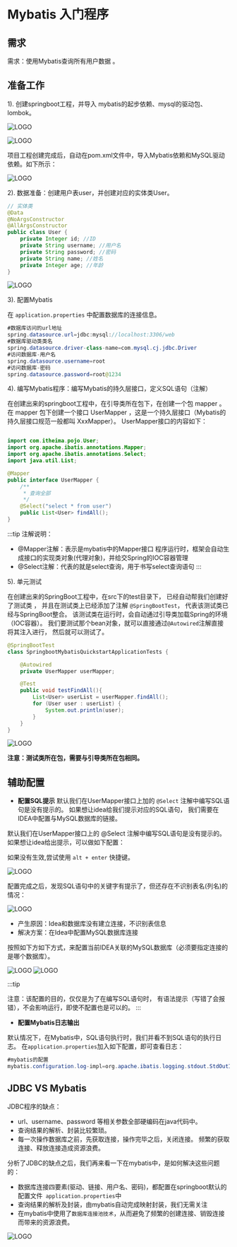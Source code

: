 # Mybatis 入门程序


## 需求
需求：使用Mybatis查询所有用户数据 。



## 准备工作

1). 创建springboot工程，并导入 mybatis的起步依赖、mysql的驱动包、lombok。

![LOGO](/public/image/javapublic/f09f50df-83bb-49ab-953d-021b7f835e6f.png)



![LOGO](/public/image/javapublic/6eeb79bc-95be-4a4f-ad99-0fdef98f4678.png)


项目工程创建完成后，自动在pom.xml文件中，导入Mybatis依赖和MySQL驱动依赖。如下所示：

![LOGO](/public/image/javapublic/da689ba6-d2c1-4c51-9a68-59dec6cfaa60.png)

2). 数据准备：创建用户表user，并创建对应的实体类User。

```java
// 实体类
@Data
@NoArgsConstructor
@AllArgsConstructor
public class User {
    private Integer id; //ID
    private String username; //用户名
    private String password; //密码
    private String name; //姓名
    private Integer age; //年龄
}


```

![LOGO](/public/image/javapublic/WX20250616-235251.png)

3). 配置Mybatis

在 `application.properties` 中配置数据库的连接信息。

```java 
#数据库访问的url地址
spring.datasource.url=jdbc:mysql://localhost:3306/web
#数据库驱动类类名
spring.datasource.driver-class-name=com.mysql.cj.jdbc.Driver
#访问数据库-用户名
spring.datasource.username=root
#访问数据库-密码
spring.datasource.password=root@1234

```


4). 编写Mybatis程序：编写Mybatis的持久层接口，定义SQL语句（注解）

在创建出来的springboot工程中，在引导类所在包下，在创建一个包 mapper 。在 mapper 包下创建一个接口 UserMapper ，这是一个持久层接口（Mybatis的持久层接口规范一般都叫 XxxMapper）。
UserMapper接口的内容如下：

```java 

import com.itheima.pojo.User;
import org.apache.ibatis.annotations.Mapper;
import org.apache.ibatis.annotations.Select;
import java.util.List;

@Mapper
public interface UserMapper {
    /**
     * 查询全部
     */
    @Select("select * from user")
    public List<User> findAll();
}

```

:::tip 注解说明：
- @Mapper注解：表示是mybatis中的Mapper接口
  程序运行时，框架会自动生成接口的实现类对象(代理对象)，并给交Spring的IOC容器管理
- @Select注解：代表的就是select查询，用于书写select查询语句
:::


5). 单元测试

在创建出来的SpringBoot工程中，在src下的test目录下，
已经自动帮我们创建好了测试类 ，
并且在测试类上已经添加了注解 `@SpringBootTest`，
代表该测试类已经与SpringBoot整合。
该测试类在运行时，会自动通过引导类加载Spring的环境（IOC容器）。
我们要测试那个bean对象，就可以直接通过`@Autowired`注解直接将其注入进行，
然后就可以测试了。 

```java 
@SpringBootTest
class SpringbootMybatisQuickstartApplicationTests {

    @Autowired
    private UserMapper userMapper;

    @Test
    public void testFindAll(){
        List<User> userList = userMapper.findAll();
        for (User user : userList) {
            System.out.println(user);
        }
    }
}

```

![LOGO](/public/image/javapublic/2638253c-56a7-4806-b284-e2f8aa10cb24.png)

**注意：测试类所在包，需要与引导类所在包相同。**

## 辅助配置

- **配置SQL提示**
默认我们在UserMapper接口上加的 `@Select` 注解中编写SQL语句是没有提示的。
如果想让idea给我们提示对应的SQL语句，
我们需要在IDEA中配置与MySQL数据库的链接。 

默认我们在UserMapper接口上的 @Select 
注解中编写SQL语句是没有提示的。如果想让idea给出提示，可以做如下配置：

如果没有生效,尝试使用 `alt + enter` 快捷键。

![LOGO](/public/image/javapublic/2a3de822-f4c5-4ad8-ba43-306030840449.png)


配置完成之后，发现SQL语句中的关键字有提示了，但还存在不识别表名(列名)的情况：

![LOGO](/public/image/javapublic/05a083ad-3b2a-484e-bd91-8549a33b921a.png)

- 产生原因：Idea和数据库没有建立连接，不识别表信息
- 解决方案：在Idea中配置MySQL数据库连接

按照如下方如下方式，来配置当前IDEA关联的MySQL数据库（必须要指定连接的是哪个数据库）。


![LOGO](/public/image/javapublic/31f6bb97-14d7-427c-9784-c105eae9723c.png)
![LOGO](/public/image/javapublic/6d686c89-1427-4efc-8ca1-53a979e2f94f.png)


:::tip

注意：该配置的目的，仅仅是为了在编写SQL语句时，
有语法提示（写错了会报错），不会影响运行，即使不配置也是可以的。
:::


- **配置Mybatis日志输出**


默认情况下，在Mybatis中，SQL语句执行时，我们并看不到SQL语句的执行日志。 
在`application.properties`加入如下配置，即可查看日志： 


```java 
#mybatis的配置
mybatis.configuration.log-impl=org.apache.ibatis.logging.stdout.StdOutImpl
```


## JDBC VS  Mybatis


JDBC程序的缺点：
- url、username、password 等相关参数全部硬编码在java代码中。
- 查询结果的解析、封装比较繁琐。
- 每一次操作数据库之前，先获取连接，操作完毕之后，关闭连接。 频繁的获取连接、释放连接造成资源浪费。


分析了JDBC的缺点之后，我们再来看一下在mybatis中，是如何解决这些问题的：
- 数据库连接四要素(驱动、链接、用户名、密码)，都配置在springboot默认的配置文件` application.properties`中
- 查询结果的解析及封装，由mybatis自动完成映射封装，我们无需关注
- 在mybatis中使用了`数据库连接池技术`，从而避免了频繁的创建连接、销毁连接而带来的资源浪费。

![LOGO](/public/image/javapublic/8089f516-844f-4110-8298-908334c20bd8.png)







